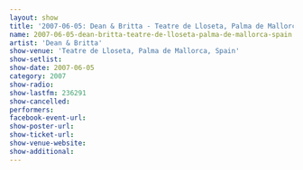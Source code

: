 ```yaml
---
layout: show
title: '2007-06-05: Dean & Britta - Teatre de Lloseta, Palma de Mallorca, Spain'
name: 2007-06-05-dean-britta-teatre-de-lloseta-palma-de-mallorca-spain
artist: 'Dean & Britta'
show-venue: 'Teatre de Lloseta, Palma de Mallorca, Spain'
show-setlist: 
show-date: 2007-06-05
category: 2007
show-radio: 
show-lastfm: 236291
show-cancelled: 
performers: 
facebook-event-url: 
show-poster-url: 
show-ticket-url: 
show-venue-website: 
show-additional: 
---
```



